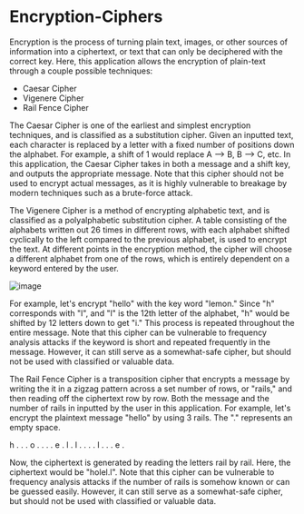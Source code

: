 # Encryption-Ciphers
Encryption is the process of turning plain text, images, or other sources of information into a ciphertext, or text that can only be deciphered with the correct key. 
Here, this application allows the encryption of plain-text through a couple possible techniques:
- Caesar Cipher
- Vigenere Cipher
- Rail Fence Cipher

The Caesar Cipher is one of the earliest and simplest encryption techniques, and is classified as a substitution cipher. Given an inputted text, each character is replaced by a letter with a fixed number of positions down the alphabet. For example, a shift of 1 would replace A --> B, B --> C, etc. In this application, the Caesar Cipher takes in both a message and a shift key, and outputs the appropriate message. Note that this cipher should not be used to encrypt actual messages, as it is highly vulnerable to breakage by modern techniques such as a brute-force attack.

The Vigenere Cipher is a method of encrypting alphabetic text, and is classified as a polyalphabetic substitution cipher. A table consisting of the alphabets written out 26 times in different rows, with each alphabet shifted cyclically to the left compared to the previous alphabet, is used to encrypt the text. At different points in the encryption method, the cipher will choose a different alphabet from one of the rows, which is entirely dependent on a keyword entered by the user. 

![image](https://user-images.githubusercontent.com/127687854/225671313-0126a5fb-7a2f-4e40-a7ab-9263464cdc77.png)

For example, let's encrypt "hello" with the key word "lemon." Since "h" corresponds with "l", and "l" is the 12th letter of the alphabet, "h" would be shifted by 12 letters down to get "i." This process is repeated throughout the entire message. Note that this cipher can be vulnerable to frequency analysis attacks if the keyword is short and repeated frequently in the message. However, it can still serve as a somewhat-safe cipher, but should not be used with classified or valuable data.

The Rail Fence Cipher is a transposition cipher that encrypts a message by writing the it in a zigzag pattern across a set number of rows, or "rails," and then reading off the ciphertext row by row. Both the message and the number of rails in inputted by the user in this application. For example, let's encrypt the plaintext message "hello" by using 3 rails. The "." represents an empty space.

h . . . o . . .
. e . l . l . .
. . l . . . e .

Now, the ciphertext is generated by reading the letters rail by rail. Here, the ciphertext would be "holel.l". Note that this cipher can be vulnerable to frequency analysis attacks if the number of rails is somehow known or can be guessed easily. However, it can still serve as a somewhat-safe cipher, but should not be used with classified or valuable data.




